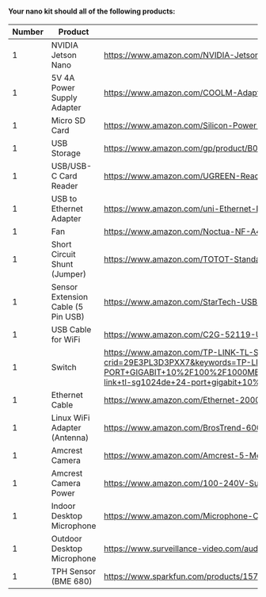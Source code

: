 #### Your nano kit should all of the following products:

| Number | Product | Link |
|-|-|-|
|1|NVIDIA Jetson Nano|https://www.amazon.com/NVIDIA-Jetson-Nano-Developer-945-13450-0000-100/dp/B084DSDDLT/
|1|5V 4A Power Supply Adapter|https://www.amazon.com/COOLM-Adapter-Converter-100V-240V-Switching/dp/B07H9XRZBP/
|1|Micro SD Card|https://www.amazon.com/Silicon-Power-Nintendo-Switch-Compatible-microsdxc/dp/B091B2MX9S/
|1|USB Storage|https://www.amazon.com/gp/product/B083ZS6ZR7
|1|USB/USB-C Card Reader|https://www.amazon.com/UGREEN-Reader-Adapter-Portable-Windows/dp/B07D1J88CF/
|1|USB to Ethernet Adapter|https://www.amazon.com/uni-Ethernet-Internet-Compatible-Notebook/dp/B087QFQW6F
|1|Fan|https://www.amazon.com/Noctua-NF-A4x20-5V-PWM-Premium-Quality/dp/B071FNHVXN
|1|Short Circuit Shunt (Jumper)|https://www.amazon.com/TOTOT-Standard-Lengthened-Connection-Circuit/dp/B07H8XKY71/
|1|Sensor Extension Cable (5 Pin USB)|https://www.amazon.com/StarTech-USBINT5PIN-Internal-Motherboard-Header/dp/B003HHROBG
|1|USB Cable for WiFi| https://www.amazon.com/C2G-52119-USB-Extension-Cable/dp/B00CJG2ZYM
|1|Switch|https://www.amazon.com/TP-LINK-TL-SG1024DE-24-Port-Gigabit-Switch/dp/B00CUG8ESM/ref=sr_1_4?crid=29E3PL3D3PXX7&keywords=TP-LINK+TL-SG1024DE+24-PORT+GIGABIT+10%2F100%2F1000MBPS+ETHERNET+EASY+SMART+SWITCH&qid=1658431151&s=electronics&sprefix=tp-link+tl-sg1024de+24-port+gigabit+10%2F100%2F1000mbps+ethernet+easy+smart+switch%2Celectronics%2C79&sr=1-4
|1|Ethernet Cable|https://www.amazon.com/Ethernet-2000Mhz-Network-Weatherproof-Resistant/dp/B08D9FBLQG/
|1|Linux WiFi Adapter (Antenna)|https://www.amazon.com/BrosTrend-600Mbps-Wireless-Internet-AC2/dp/B01GC8XH0S/
|1|Amcrest Camera|https://www.amazon.com/Amcrest-5-Megapixel-NightVision-Weatherproof-IP5M-T1179EW-28MM/dp/B083G9KT4C/
|1|Amcrest Camera Power|https://www.amazon.com/100-240V-Supply-Adapter-Switching-5-52-1mm/dp/B013HJI0Q6/
|1|Indoor Desktop Microphone|https://www.amazon.com/Microphone-Condenser-Indicator-Gooseneck-Recording/dp/B07N2WRHMY/
|1|Outdoor Desktop Microphone|https://www.surveillance-video.com/audio-ml1-ws-ip54.html
|1|TPH Sensor (BME 680)|https://www.sparkfun.com/products/15743/